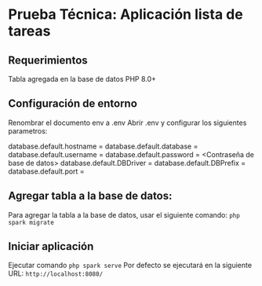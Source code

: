 # Prueba Técnica: Aplicación lista de tareas

## Requerimientos
Tabla agregada en la base de datos
PHP 8.0+

## Configuración de entorno

Renombrar el documento env a .env
Abrir .env y configurar los siguientes parametros:

database.default.hostname = <Nombre de servidor>
database.default.database = <Nombre de base de datos>
database.default.username = <Nombre de usuario de la base de datos>
database.default.password = <Contraseña de base de datos>
database.default.DBDriver = <Manejador de base de datos>
database.default.DBPrefix = <En caso de usar prefijos>
database.default.port = <Puerto de la base de datos>

## Agregar tabla a la base de datos:
Para agregar la tabla a la base de datos, usar el siguiente comando: `php spark migrate`

## Iniciar aplicación
Ejecutar comando `php spark serve`
Por defecto se ejecutará en la siguiente URL:
`http://localhost:8080/`